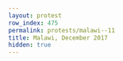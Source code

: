```yaml
---
layout: protest
row_index: 475
permalink: protests/malawi--11
title: Malawi, December 2017
hidden: true
---
```

